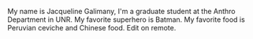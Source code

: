 My name is Jacqueline Galimany, I'm a graduate student at the Anthro Department in UNR.
My favorite superhero is Batman. 
My favorite food is Peruvian ceviche and Chinese food.
Edit on remote.
